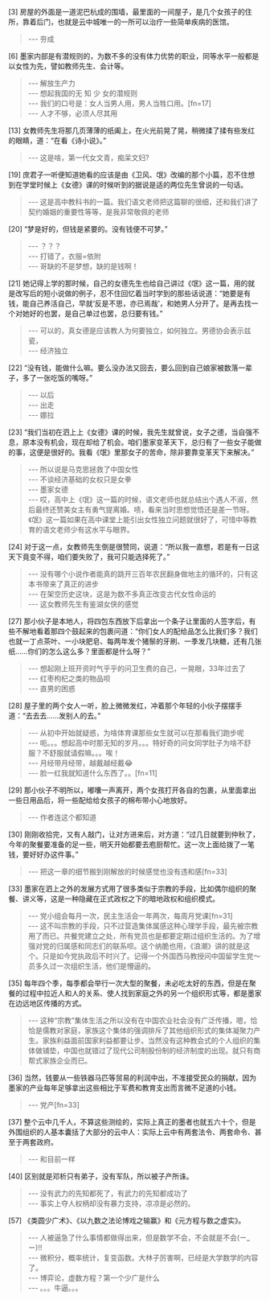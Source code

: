 
[3] 房屋的外面是一道泥巴杭成的围墙，最里面的一间屋子，是几个女孩子的住所，靠着后门，也就是云中城唯一的一所可以治疗一些简单疾病的医馆。
>--- 夯成<br>

[6] 墨家内部是有潜规则的，为数不多的没有体力优势的职业，同等水平一般都是以女性为先，譬如教师先生、会计等。
>--- 解放生产力<br>
>--- 想起我国的无 知 少 女的潜规则<br>
>--- 我们的口号是：女人当男人用，男人当牲口用。[fn=17]<br>
>--- 人才不够，必须人尽其用<br>

[13] 女教师先生将那几页薄薄的纸阖上，在火光前晃了晃，稍微揉了揉有些发红的眼睛，道：“在看《诗小说》。”
>--- 这是啥，第一代女文青，痴呆文妇?<br>

[19] 庶君子一听便知道她看的应该是由《卫风、氓》改编的那个小篇，忍不住想到在学堂时候上《女德》课的时候听到的据说是适的两位先生曾说的一句话。
>--- 这是高中教科书的一篇。我们语文老师把这篇聊的很细，还和我们讲了契约婚姻的重要性等等，是我非常敬佩的老师<br>

[20] “梦是好的，但钱是紧要的。没有钱便不可梦。”
>--- ？？？<br>
>--- 打错了，衣服=依附<br>
>--- 哥缺的不是梦想，缺的是钱啊！<br>

[21] 她记得上学的那时候，自己的女德先生也给自己讲过《氓》这一篇，用的就是改写后的短小说做的例子，忍不住回忆着当时学到的那些话说道：“她要是有钱，能自己养活自己，早就‘反是不思，亦已焉哉’，和她男人分开了。是再去找一个对她好的也罢，是自己单过也罢，总归要有钱。”
>--- 可以的，真女德是应该教人为何要独立，如何独立。男德协会表示兹瓷，<br>
>--- 经济独立<br>

[22] “没有钱，能做什么嘛。要么没办法又回去，要么回到自己娘家被数落一辈子，多了一张吃饭的嘴呀。”
>--- 以后<br>
>--- 出走<br>
>--- 娜拉<br>

[23] “我们当初在泗上上《女德》课的时候，我先生就曾说，女子之德，当自强不息，原本没有机会，现在却给了机会。咱们墨家变革天下，总归有了一些女子能做的事，这便是很好的。我看《氓》里那女子的苦命，除非要靠变革天下来解决。”
>--- 所以说是马克思拯救了中国女性<br>
>--- 不谈经济基础的女权只是女拳<br>
>--- 墨家女德<br>
>--- 哎，高中上《氓》这一篇的时候，语文老师也就总结出个遇人不淑，然后最终还赞美女主有勇气提离婚。啧，看来当时思想觉悟还是差一节呀。《氓》这一篇如果在高中课堂上能引出女性独立问题就很好了，可惜中等教育的语文老师少有这水平与眼界。<br>

[24] 对于这一点，女教师先生倒是很赞同，说道：“所以我一直想，若是有一日这天下竟变不得，咱们要失败了，我可只能选择死了。”
>--- 没有哪个小说作者能真的跳开三百年农民翻身做地主的循环的，只有这本书带来了真正的进步<br>
>--- 在架空历史这块，这是为数不多真正改变古代女性命运的<br>
>--- 这女教师先生有鉴湖女侠的感觉<br>

[27] 那小伙子是本地人，将四包东西放下后拿出一个条子让里面的人签字后，有些不解地看着那四个鼓起来的包裹问道：“你们女人的配给品怎么比我们多？我们也就一丁点茶叶、一小块肥皂、每两年发个猪鬃的牙刷、一季发几块糖，还有几张纸……你们的怎么这么多？里面都是什么呀？”
>--- 想起刚上班开资时气乎乎的问卫生费的自己，一晃眼，33年过去了<br>
>--- 红枣枸杞之类的物品呗<br>
>--- 直男的困惑<br>

[28] 屋子里的两个女人一听，脸上微微发红，冲着那个年轻的小伙子摆摆手道：“去去去……发别人的去。”
>--- 从初中开始就疑惑，为啥体育课那些女生就可以在那看我们跑步呢<br>
>--- 呃。。。想起高中时那无知的岁月。。。特好奇的问女同学肚子为啥不舒服？不舒服就请假嘛。。。唉！<br>
>--- 月经带月经带，越戴越经戴😂<br>
>--- 脸一红我就知道什么东西了。。[fn=11]<br>

[29] 那小伙子不明所以，嘟囔一声离开，两个女孩打开各自的包裹，从里面拿出一些日用品后，将一些配给给女孩子的棉布带小心地放好。
>--- 作者连这个都知道<br>

[30] 刚刚收拾完，又有人敲门，让对方进来后，对方道：“过几日就要到仲秋了，今年的聚餐要准备的足一些，明天开始都要去庖厨帮忙。这一次上面给拨了一笔钱，要好好办这件事。”
>--- 把这一章的细节搬到刚解放的时候感觉也没有违和感[fn=33]<br>

[33] 墨家在泗上之外的发展方式用了很多类似于宗教的手段，比如偶尔组织的聚餐、讲义等，这是一种隐藏在正式政权之下的暗地政权和组织模式。
>--- 党小组会每月一次，民主生活会一年两次，每周月党课[fn=31]<br>
>--- 这不叫宗教的手段，只不过营造集体属感这种心理学手段，最先被宗教用了而已。共餐党建立之处，所有党员也是都要定期过组织生活的。为了增强对党的归属感和同志们的联系呗。这个纳脆也用，《浪潮》讲的就是这个。只是如今党执政后不时兴了。记得一个外国西马教授问中国留学生党～员多久过一次组织生活，他们是懵逼的。<br>

[35] 每年四个季，每季都会举行一次大型的聚餐，未必吃太好的东西，但是在聚餐的过程中拉近人和人的关系、使人找到家庭之外的另一个组织形式等，都是墨家在边远地区传播的方式。
>--- 这种“宗教”集体生活之所以没有在中国农业社会没有广泛传播，嗯，恰恰是儒教对家庭，家族这个集体的强调排斥了其他组织形式的集体凝聚力产生。家族利益面前国家利益都要让步。当然没有这种教会式的个人组织的集体做铺垫，中国也就错过了现代公司制股份制的经济制度的出现。就只有商帮式家族企业而已。<br>

[36] 当然，钱要从一些铁器马匹等贸易的利润中出，不准接受民众的捐献，因为墨家的产业每年足够拿出这些相比于军费和教育支出而言微不足道的小钱。
>--- 党产[fn=33]<br>

[37] 整个云中几千人，不算这些测绘的，实际上真正的墨者也就五六十个，但是外围组织的人基本囊括了大部分的云中人：实际上云中有两套法令、两套命令、甚至于两套政府。
>--- 和目前一样<br>

[40] 区别就是邓析只有弟子，没有军队，所以被子产所诛。
>--- 没有武力的先知都死了，有武力的先知都成功了<br>
>--- 事实上夺人权柄却没有暴力支持，凉凉是必然的。<br>

[57] 《类圆少广术》、《以九数之法论博戏之输赢》和《元方程与数之虚实》。
>--- 人被逼急了什么事情都做得出来，但是数学不会，不会就是不会(ー_ー)!!<br>
>--- 微积分，概率统计，复变函数。大林子厉害啊，已经是大学数学的内容了。<br>
>--- 博弈论，虚数方程？第一个少广是什么<br>
>--- 。。。牛逼。。。<br>
